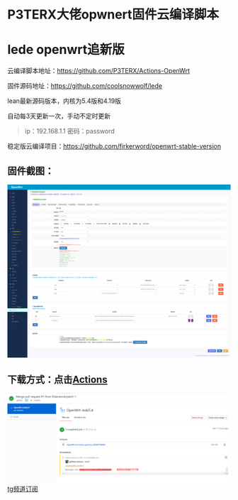 
# P3TERX大佬opwnert固件云编译脚本
# lede openwrt追新版

云编译脚本地址：https://github.com/P3TERX/Actions-OpenWrt

固件源码地址：https://github.com/coolsnowwolf/lede

lean最新源码版本，内核为5.4版和4.19版

自动每3天更新一次，手动不定时更新

> ip：192.168.1.1 密码：password

稳定版云编译项目：https://github.com/firkerword/openwrt-stable-version

## 固件截图：
![avatar](boc/b.png)
## 下载方式：点击[Actions](https://github.com/firker/openwrt-Exclusive/actions)
![avatar](boc/c.png)
[tg频道订阅](https://t.me/zhinengchaoshenzhe)

